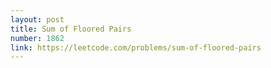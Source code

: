 ```yaml
---
layout: post
title: Sum of Floored Pairs
number: 1862
link: https://leetcode.com/problems/sum-of-floored-pairs
---
```

